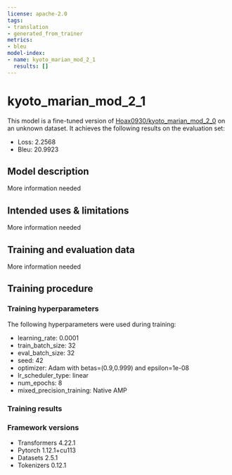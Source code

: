 ```yaml
---
license: apache-2.0
tags:
- translation
- generated_from_trainer
metrics:
- bleu
model-index:
- name: kyoto_marian_mod_2_1
  results: []
---
```


<!-- This model card has been generated automatically according to the information the Trainer had access to. You
should probably proofread and complete it, then remove this comment. -->

# kyoto_marian_mod_2_1

This model is a fine-tuned version of [Hoax0930/kyoto_marian_mod_2_0](https://huggingface.co/Hoax0930/kyoto_marian_mod_2_0) on an unknown dataset.
It achieves the following results on the evaluation set:
- Loss: 2.2568
- Bleu: 20.9923

## Model description

More information needed

## Intended uses & limitations

More information needed

## Training and evaluation data

More information needed

## Training procedure

### Training hyperparameters

The following hyperparameters were used during training:
- learning_rate: 0.0001
- train_batch_size: 32
- eval_batch_size: 32
- seed: 42
- optimizer: Adam with betas=(0.9,0.999) and epsilon=1e-08
- lr_scheduler_type: linear
- num_epochs: 8
- mixed_precision_training: Native AMP

### Training results



### Framework versions

- Transformers 4.22.1
- Pytorch 1.12.1+cu113
- Datasets 2.5.1
- Tokenizers 0.12.1
